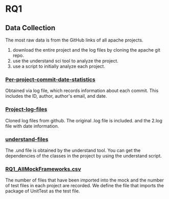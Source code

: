 # RQ1
## Data Collection

The most raw data is from the GitHub links of all apache projects.
1. download the entire project and the log files by cloning the apache git repo.
2. use the understand sci tool to analyze the project.
3. use a script to initially analyze each project.

### [Per-project-commit-date-statistics](../RQ1/Per-project-commit-date-statistics)

Obtained via log file, which records information about each commit. This includes the ID, author, author's email, and date.

### [Project-log-files](../RQ1/Project-log-files)

Cloned log files from github. The original .log file is included. and the 2.log file with date information.

### [understand-files](../RQ1/understand-files)

The .und file is obtained by the understand tool. You can get the dependencies of the classes in the project by using the understand script.


### [RQ1_AllMockFrameworks.csv](../RQ1/RQ1_AllMockFrameworks.csv)

The number of files that have been imported into the mock and the number of test files in each project are recorded.
We define the file that imports the package of UnitTest as the test file.
